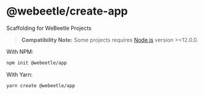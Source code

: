 # @webeetle/create-app

Scaffolding for WeBeetle Projects

> **Compatibility Note:**
> Some projects requires [Node.js](https://nodejs.org/en/) version >=12.0.0.

With NPM:

```bash
npm init @webeetle/app
```

With Yarn:

```bash
yarn create @webeetle/app
```
